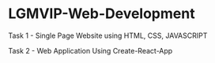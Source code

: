 # LGMVIP-Web-Development

Task 1 - Single Page Website using HTML, CSS, JAVASCRIPT

Task 2 - Web Application Using Create-React-App
